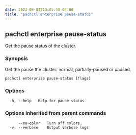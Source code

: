 ```yaml
---
date: 2023-08-04T13:05:50-04:00
title: "pachctl enterprise pause-status"
---
```


## pachctl enterprise pause-status

Get the pause status of the cluster.

### Synopsis

Get the pause the cluster: normal, partially-paused or paused.

```
pachctl enterprise pause-status [flags]
```

### Options

```
  -h, --help   help for pause-status
```

### Options inherited from parent commands

```
      --no-color   Turn off colors.
  -v, --verbose    Output verbose logs
```

